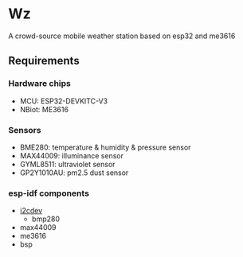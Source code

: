 # Wz

A crowd-source mobile weather station based on esp32 and me3616

## Requirements

### Hardware chips

- MCU: ESP32-DEVKITC-V3
- NBiot: ME3616

### Sensors

- BME280: temperature & humidity & pressure sensor
- MAX44009: illuminance sensor
- GYML8511: ultraviolet sensor
- GP2Y1010AU: pm2.5 dust sensor

### esp-idf components

- [i2cdev](https://github.com/UncleRus/esp-idf-lib)
  - bmp280
- max44009 
- me3616
- bsp
